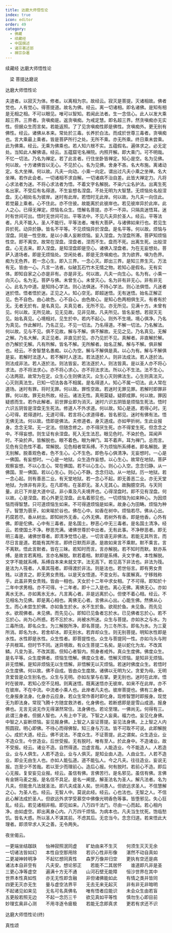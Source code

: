 ```yaml
---
title: 达磨大师悟性论
index: true
icon: editor
order: 49
category:
  - 佛藏
  - 续藏经
  - 中国撰述
  - 诸宗著述部
  - 禅宗杂著
---
```


续藏经   达磨大师悟性论  

　梁 菩提达磨说  

达磨大师悟性论  

夫道者。以寂灭为体。修者。以离相为宗。故经云。寂灭是菩提。灭诸相故。佛者觉也。人有觉心。得菩提道。故名为佛。经云。离一切诸相。即名诸佛。是知有相是无相之相。不可以眼见。唯可以智知。若闻此法者。生一念信心。此人以发大乘超三界。三界者。贪嗔痴是。返贪嗔痴。为戒定慧。即名超三界。然贪嗔痴亦无实性。但据众生而言矣。若能返照。了了见贪嗔痴性即是佛性。贪嗔痴外。更无别有佛性。经云。诸佛从本来。常处於三毒。长养於白法。而成於世尊三毒者。贪嗔痴也。言大乘最上乘者。皆是菩萨所行之处。无所不乘。亦无所乘。终日乘未尝乘。此为佛乘。经云。无乘为佛乘也。若人知六根不实。五蕴假名。遍体求之。必无定处。当知此人解佛语。经云。五蕴窟宅名禅院。内照开解。即大乘门。可不明哉。不忆一切法。乃名为禅定。若了此言者。行住坐卧皆禅定。知心是空。名为见佛。何以故。十方诸佛皆以无心。不见於心。名为见佛。舍身不吝。名大布施。离诸动定。名大坐禅。何以故。凡夫一向动。小乘一向定。谓出过凡夫小乘之坐禅。名大坐禅。若作此会者。一切诸相不求自解。一切诸病不治自差。此皆大禅定力。凡将心求法者为迷。不将心求法者为悟。不着文字名解脱。不染六尘名护法。出离生死名出家。不受后有名得道。不生妄想名涅盘。不处无明为大智慧。无烦恼处名般涅盘。无心相处名为彼岸。迷时有此岸。若悟时无此岸。何以故。为凡夫一向住此。若觉最上乘者。心不住此。亦不住彼。故能离於此彼岸也。若见彼岸异於此岸。此人之心。已得无禅定。烦恼名众生。悟解名菩提。亦不一不异。只隔具迷悟耳。迷时有世间可出。悟时无世间可出。平等法中。不见凡夫异於圣人。经云。平等法者。凡夫不能入。圣人不能行。平等法者。唯有大菩萨。与诸佛如来行也。若见生异於死。动异於静。皆名不平等。不见烦恼异於涅盘。是名平等。何以故。烦恼与涅盘。同是一性空故。是以小乘人妄断烦恼。妄入涅盘。为涅盘所滞。菩萨知烦恼性空。即不离空。故常在涅盘。涅盘者。涅而不生。盘而不死。出离生死。出般涅盘。心无去来。即入涅盘。是知涅盘即是空心。诸佛入涅盘者。为在无妄想处。菩萨入道场者。即是无烦恼处。空闲处者。即是无贪嗔痴也。贪为欲界。嗔为色界。痴为无色界。若一念心生。即入三界。一念心灭。即出三界。是知三界生灭。万法有无。皆由一心。凡言一法者。似破瓦石竹木无情之物。若知心是假名。无有实体。即知自家之心亦是非有。亦是非无。何以故。凡夫一向生心。名为有。小乘一向灭心。名为无。菩萨与佛。未曾生心。未曾灭心。名为非有非无心。非有非无心。此名为中道。是知持心学法。则心法俱迷。不持心学法。则心法俱悟。凡迷者迷於悟。悟者悟於迷。正见之人。知心空无。即超迷悟。无有迷悟。始名正解正见。色不自色。由心故色。心不自心。由色故心。是知心色两相俱生灭。有者有於无。无者无於有。是名真见。夫真见者。无所不见。亦无所见。见满十方。未曾有见。何以故。无所见故。见无见故。见非见故。凡夫所见。皆名妄想。若寂灭无见。始名真见。心境相对。见生於中。若内不起心。则外不生境。境心俱净。乃名为真见。作此解时。乃名正见。不见一切法。乃名得道。不解一切法。乃名解法。何以故。见与不见。俱不见故。解与不解。俱不解故。无见之见。乃名真见。无解之解。乃名大解。夫正见者。非直见於见。亦乃见於不见。真解者。非直解於解。亦乃解於无解。凡有所解。皆名不解。无所解者。始名正解。解与不解。俱非解也。经云。不舍智慧名愚痴。以心为空。解与不解俱是真。以心为有。解与不解俱是妄。若解时法逐人。若不解时人逐法。若法逐於人。则非法成法。若人逐於法。则法成非法。若人逐於法。则法皆妄。若法逐於人。则法皆真。是以圣人亦不将心求法。亦不将法求心。亦不将心求心。亦不将法求法。所以心不生法。法不生心。心法两寂。故常为在定。众生心生则佛法灭。众生心灭则佛法生。心生则真法灭。心灭则真法生。已知一切法各各不相属。是名得道人。知心不属一切法。此人常在道场。迷时有罪。将时无罪。何以故。罪性空故。若迷时无罪见罪。若解时即罪非罪。何以故。罪无处所故。经云。诸法无性。真用莫疑。疑即成罪。何以故。罪因疑惑而生。若作此解者。前世罪业即为消灭。迷时六识五阴皆是烦恼生死法。悟时六识五阴皆是涅盘无生死法。修道人不外求道。何以故。知心是道。若得心时。无心可得。若得道时。无道可得。若言将心求道得者。皆名邪见。迷时有佛有法。悟无佛无法。何以故。悟即是佛法。夫修道者。身灭道成。亦如甲折树。生此业报身。念念无常。无一定法。但随念修之。亦不得厌生死。亦不得爱生死。但念念之中。不得妄想。则生证有余涅盘。死入无生法忍。眼见色时。不染於色。耳闻声时。不染於声。皆解脱也。眼不着色。眼为禅门。耳不着声。耳为禅门。总而言。见色有见色性不着。常解脱。见色相者常系缚。不为烦恼所系缚者。即名解脱。更无别解。脱善观色者。色不生心。心不生色。即色与心俱清净。无妄想时。一心是一佛国。有妄想时。一心是一地狱。众生造作妄想。以心生心。故常在地狱。菩萨观察妄想。不以心生心。常在佛国。若不以心生心。则心心入空。念念归静。从一佛国。至一佛国。若以心生心。则心心不静。念念归动。从一地狱。历一地狱。若一念心起。则有善恶二业。有天堂地狱。若一念心不起。即无善恶二业。亦无天堂地狱。为体非有非无。在凡即有。在圣即无。圣人无其心。故胸臆空洞。与天同量。此已下并是大道中证。非小乘及凡夫境界也。心得涅盘时。即不见有涅盘。何以故。心是涅盘。若心外更见涅盘。此名着邪见也。一切烦恼为如来种心。为因烦恼而得智慧。只可道烦恼生如来。不可得道烦恼是如来。故身心为田畴。烦恼为种子。智慧为萠牙。如来喻於谷也。佛在心中。如香在树中。烦恼若尽。佛从心出。朽腐若尽。香从树出。即知树外无香。心外无佛。若树外有香。即是他香。心外有佛。即是佗佛。心中有三毒者。是名国土。秽恶心中无三毒者。是名国土清净。经云。若使国土不净。秽恶充满。诸佛世尊於中出者。无有此事。不净秽恶者。即无明三毒是。诸佛世尊者。即清净觉悟心是。一切言语无非佛法。若能无其所言。而尽日言是道。若能有其所言。即终日默而非道。是故如来言不乘默。默不乘言。言不离默。悟此言默者。皆在三昧。若知时而言。言亦解脱。若不知时而默。默亦系缚。是故言若离相。言亦名解脱。默若着相。默即是系缚。夫文字者。本性解脱。文字不能就系缚。系缚自本来未就文字。法无高下。若见高下非法也。非法为筏。是法为人筏者。人乘其筏者。即得渡於非法。则是法也。若世俗言。即有男女贵贱。以道言之。即无男女贵贱。以是天女悟道。不变女形。车匿解真。宁移贱称乎。此盖非男女贵贱。皆由一相也。天女於十二年中求女相。了不可得。即知於十二年中求男相。亦不可得。十二年者。即十二入是也。离心无佛。离佛无心。亦如离水无氷。亦如离氷无水。凡言离心者。非是远离於心。但使不着心相。经云。不见相名为见佛。即是离心相也。离佛无心者。言佛从心出。心能生佛。然佛从心生。而心未尝生於佛。亦如鱼生於水。水不生於鱼。欲观於鱼。未见鱼。而先见水。欲观佛者。未见佛。而先见心。即知已见鱼者忘於水。已见佛者忘於心。若不忘於心。尚为心所惑。若不忘於水。尚被水所迷。众生与菩提。亦如氷之与水。为三毒所烧。即名众生。为三解脱所净。即名菩提。为三冬所冻。即名为氷。为三夏所消。即名为水。若舍却冰。即无别水。若弃却众生。则无别菩提。明知氷性即是水性。水性即是氷性。众生性者。即菩提性也。众生与菩提同一性。亦如乌头与附子共根耳。但时节不同。迷异境故。有众生菩提二名矣。是以蛇化为龙。不改其鳞。凡变为圣。不改其面。但知心者智内。照身者戒外。真众生度佛。佛度众生。是名平等。众生度佛者。烦恼生悟解。佛度众生者。悟解灭烦恼。是知非无烦恼。非无悟解。是知非烦恼无以生悟解。非悟解无以灭烦恼。若迷时佛度众生。若悟时众生度佛。何以故。佛不自成。皆由众生度故。诸佛以无明为父。贪爱为母。无明贪爱皆是众生别名也。众生与无明。亦如左掌与右掌。更无别也。迷时在此岸。悟时在彼岸。若知心空不见相。则离迷悟。既离迷悟亦无彼岸。如来不在此岸。亦不在彼岸。不在中流。中流者小乘人也。此岸者凡夫也。彼岸菩提也。佛有三身者。化身报身法身。化身亦云应身。若众生常作善时即化身。现修智慧时即报身。现觉无为即法身。常现飞腾十方随宜救济者。化身佛也。若断惑即是是雪山成道。报身佛也。无言无说无作无得湛然常住。法身佛也。若论至理。一佛尚无。何得有三。此谓三身者。但据人智也。人有上中下说。下智之人妄奥。福力也。妄见化身佛。中智之人妄断烦恼。妄见报身佛。上智之人妄证菩提。妄见法身佛。上上智之人内照圆寂。明心即佛。不待心而得佛智。知三身与万法。皆不可取不可说。此即解脱心。成於大道。经云。佛不说法。不度众生。不证菩提。此之谓矣。众生造业。业不造众生。今世造业。后世受报。无有脱时。唯有至人。於此身中。不造诸业。故不受报。经云。诸业不造。自然得道。岂虚言哉。人能造业。今不能造人。人若造业。业与人俱生。人若不造业。业与人俱灭。是知业由人造。人由业生。人若不造业。即业无由生人也。亦如人能弘道。道不能弘人。今之凡夫。往往造业。妄说无报。岂至少不苦哉。若以至少而理前心。造后心报。何有脱时。若前心不造。即后心无报。复安妄见业报。经云。虽信有佛。言佛苦行。是名邪见。虽信有佛。言佛有金锵马麦之报。是名信不具足。是名一阐提。解圣法名为圣人。解凡法者。名为凡夫。但能舍凡法就圣法。即凡夫成圣人矣。世间愚人。但欲远求圣人。不信慧解之心。为圣人也。经云。无智人中。莫说此经。经云。心也法也。无智之人。不信此心解法成於圣人。但欲远外求学受慕空中佛像光明香色等事。皆堕邪见。失心狂乱。经云。若见诸相非相。即见如来。八万四千法门。尽由一心而起。若心相内净。由如虚空。即出离身心内。八万四千烦恼。为病本也。凡夫当生忧死。饱临愁饥。皆名大惑。所以圣人不谋其前。不虑其后。无恋当今。念念归道。若来悟此大理者。即须早求人天之善。无令两失。  

夜坐偈云。  

一更端坐结跏趺　　怡神寂照泯同虚　　旷劫由来不生灭　　何须生灭灭无余　　一切诸法皆如幻　　本性自空那用除　　若识心性非形像　　湛然不动自真如　　二更凝神转明净　　不起忆想同真性　　森罗万像并归空　　更执有空还是病　　诸法本自非空有　　凡夫安。想论邪正　　若能不二其居怀　　谁道即凡非是圣　　三更心净等虚空　　遍满十方无不通　　山河石壁无能障　　恒沙世界在其中　　世界本性真如性　　亦无无性即含融　　非但诸佛能如此　　有情之类并皆同　　四更无灭亦无生　　量与虚空法界平　　无去无来无起灭　　非有非无非暗明　　不起诸见如来见　　无名可名真佛名　　唯有悟者应能识　　未会众生由若盲　　五更般若照无边　　不起一念历三千　　欲见真如平等性　　慎勿生心即目前　　妙理玄奥非心测　　不用寻逐令疲极　　若能无念即真求　　更若有求还不识  

达磨大师悟性论(终)  

真性颂  
